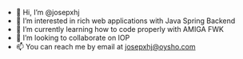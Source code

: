 - 👋 Hi, I’m @josepxhj
- 👀 I’m interested in rich web applications with Java Spring Backend
- 🌱 I’m currently learning how to code properly with AMIGA FWK
- 💞️ I’m looking to collaborate on IOP
- 📫 You can reach me by email at josepxhj@oysho.com

<!---
josepxhj/josepxhj is a ✨ special ✨ repository because its `README.md` (this file) appears on your GitHub profile.
You can click the Preview link to take a look at your changes.
--->
